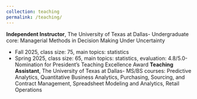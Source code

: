 ```yaml
---
collection: teaching
permalink: /teaching/
---
```


**Independent Instructor**, The University of Texas at Dallas- Undergraduate core: Managerial Methods in Decision Making Under Uncertainty
- Fall 2025, class size: 75, main topics: statistics
- Spring 2025, class size: 65, main topics: statistics, evaluation: 4.8/5.0- Nomination for President’s Teaching Excellence Award
**Teaching Assistant**, The University of Texas at Dallas- MS/BS courses: Predictive Analytics, Quantitative Business Analytics, Purchasing, Sourcing, and Contract Management, Spreadsheet Modeling and Analytics, Retail Operations
